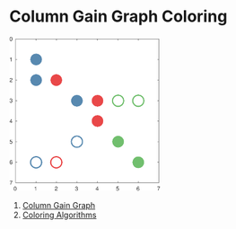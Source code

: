 # Column Gain Graph Coloring


![PreCol](doc/images/image.png)
 
 1. [Column Gain Graph](#cgg)
 2. [Coloring Algorithms](#colalg)
 &nbsp;

